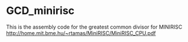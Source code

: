 # GCD_minirisc
This is the assembly code for the greatest common divisor for MINIRISC
http://home.mit.bme.hu/~rtamas/MiniRISC/MiniRISC_CPU.pdf
